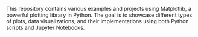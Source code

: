 This repository contains various examples and projects using Matplotlib, a powerful plotting library in Python. The goal is to showcase different types of plots, data visualizations, and their implementations using both Python scripts and Jupyter Notebooks.
